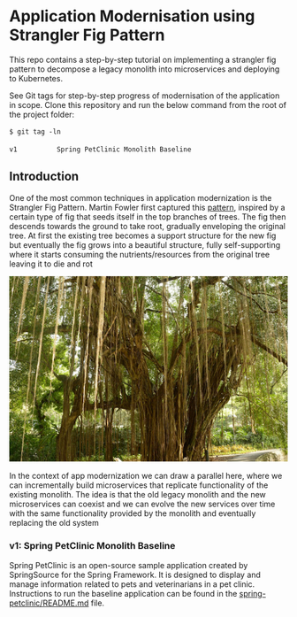 # Application Modernisation using Strangler Fig Pattern

This repo contains a step-by-step tutorial on implementing a strangler fig pattern to decompose a legacy monolith into microservices and deploying to Kubernetes.

See Git tags for step-by-step progress of modernisation of the application in scope. Clone this repository and run the below command from the root of the project folder:

```text
$ git tag -ln

v1			Spring PetClinic Monolith Baseline
```

## Introduction
One of the most common techniques in application modernization is the Strangler Fig Pattern. Martin Fowler first captured this [pattern](https://martinfowler.com/bliki/StranglerFigApplication.html), inspired by a certain type of fig that seeds itself in the top branches of trees. The fig then descends towards the ground to take root, gradually enveloping the original tree. At first the existing tree becomes a support structure for the new fig but eventually the fig grows into a beautiful structure, fully self-supporting where it starts consuming the nutrients/resources from the original tree leaving it  to die and rot

![](docs/strangler.jpg)

In the context of app modernization we can draw a parallel here, where we can incrementally build microservices that replicate functionality of the existing monolith. The idea is that the old legacy monolith  and the new microservices can coexist and we can evolve the new services over time with the same functionality provided by the monolith and eventually replacing the old system

### v1: Spring PetClinic Monolith Baseline

Spring PetClinic is an open-source sample application created by SpringSource for the Spring Framework. It is designed to display and manage information related to pets and veterinarians in a pet clinic. Instructions to run the baseline application can be found in the [spring-petclinic/README.md](spring-petclinic/README.md) file.
